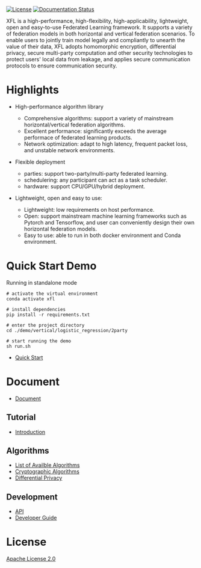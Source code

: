 [![License](https://img.shields.io/github/license/paritybit-ai/XFL)](https://opensource.org/licenses/Apache-2.0)
[![Documentation Status](https://readthedocs.org/projects/xfl/badge/?version=latest)](https://xfl.readthedocs.io/en/latest/?badge=latest)

XFL is a high-performance, high-flexibility, high-applicability, lightweight, open and easy-to-use Federated Learning framework.
It supports a variety of federation models in both horizontal and vertical federation scenarios. 
To enable users to jointly train model legally and compliantly to unearth the value of their data, XFL adopts homomorphic encryption,
differential privacy, secure multi-party computation and other security technologies to protect users' local data from leakage,
and applies secure communication protocols to ensure communication security.

# Highlights

  - High-performance algorithm library

    - Comprehensive algorithms: support a variety of mainstream horizontal/vertical federation algorithms.
    - Excellent performance: significantly exceeds the average performace of federated learning products. 
    - Network optimization: adapt to high latency, frequent packet loss, and unstable network environments.

  - Flexible deployment

    - parties: support two-party/multi-party federated learning.
    - schedulering: any participant can act as a task scheduler.
    - hardware: support CPU/GPU/hybrid deployment.

  - Lightweight, open and easy to use:

    - Lightweight: low requirements on host performance.
    - Open: support mainstream machine learning frameworks such as Pytorch and Tensorflow, and user can conveniently design their own horizontal federation models.
    - Easy to use: able to run in both docker environment and Conda environment.


# Quick Start Demo

Running in standalone mode

```shell
# activate the virtual environment
conda activate xfl

# install dependencies
pip install -r requirements.txt

# enter the project directory
cd ./demo/vertical/logistic_regression/2party

# start running the demo
sh run.sh
```

- [Quick Start](./docs/en/source/tutorial/usage.md)
# Document

- [Document](./docs/en/source/index.rst)
## Tutorial
- [Introduction](./docs/en/source/tutorial/introduction.md)

## Algorithms
- [List of Availble Algorithms](./docs/en/source/algorithms/algorithms_list.rst)
- [Cryptographic Algorithms](./docs/en/source/algorithms/cryptographic_algorithm.rst)
- [Differential Privacy](./docs/en/source/algorithms/differential_privacy.rst)

## Development
- [API](./docs/en/source/development/api.rst)
- [Developer Guide](./docs/en/source/development/algos_dev.rst)

# License
[Apache License 2.0](./LICENSE)
